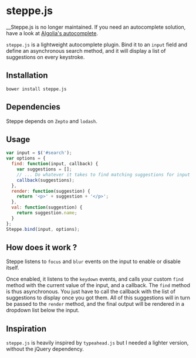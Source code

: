 # steppe.js

__Steppe.js is no longer maintained. If you need an autocomplete solution, have
a look at [Algolia's autocomplete](https://github.com/algolia/autocomplete.js).

`steppe.js` is a lightweight autocomplete plugin. Bind it to an `input` field
and define an asynchronous search method, and it will display a list of
suggestions on every keystroke.

## Installation

```
bower install steppe.js
```

## Dependencies

Steppe depends on `Zepto` and `lodash`.

## Usage

```js
var input = $('#search');
var options = {
  find: function(input, callback) {
    var suggestions = [];
    // ... Do whatever it takes to find matching suggestions for input ...
    callback(suggestions);
  },
  render: function(suggestion) {
    return '<p>' + suggestion + '</p>';
  },
  val: function(suggestion) {
    return suggestion.name;
  }
};
Steppe.bind(input, options);
```

## How does it work ?

Steppe listens to `focus` and `blur` events on the input to enable or disable
itself.

Once enabled, it listens to the `keydown` events, and calls your custom `find`
method with the current value of the input, and a callback. The `find` method
is thus asynchronous. You just have to call the callback with the list of
suggestions to display once you got them. All of this suggestions will in turn
be passed to the `render` method, and the final output will be rendered in
a dropdown list below the input.

## Inspiration

`steppe.js` is heavily inspired by `typeahead.js` but I needed a lighter
version, without the jQuery dependency.
